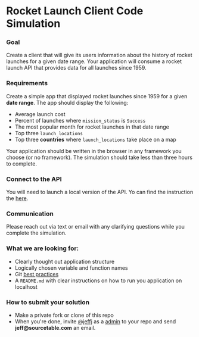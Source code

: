 
# Rocket Launch Client Code Simulation

### Goal
Create a client that will give its users information about the history of rocket launches for a given date range.  Your application will consume a rocket launch API that provides data for all launches since 1959. 

### Requirements
Create a simple app that displayed rocket launches since 1959 for a given __date range__.  The app should display the following:

* Average launch cost
* Percent of launches where `mission_status` is `Success`
* The most popular month for rocket launches in that date range
* Top three `launch_locations`
* Top three __countries__ where `launch_locations` take place on a map

Your application should be written in the browser in any framework you choose (or no framework). The simulation should take less than three hours to complete.

### Connect to the API
You will need to launch a local version of the API.  Yo can find the instruction the  [here](https://github.com/sourcetable/Samples.RocketLaunches).

### Communication
Please reach out via text or email with any clarifying questions while you complete the simulation.

### What we are looking for:

* Clearly thought out application structure
* Logically chosen variable and function names
* Git [best practices](https://guides.github.com/introduction/flow/)
* A `README.md` with clear instructions on how to run you application on localhost


### How to submit your solution
* Make a private fork or clone of this repo
* When you're done, invite [@jeffj](https://github.com/jeffj) as a [admin](https://docs.github.com/en/github/setting-up-and-managing-organizations-and-teams/repository-permission-levels-for-an-organization#permission-levels-for-repositories-owned-by-an-organization) to your repo and send __jeff@sourcetable.com__ an email.

